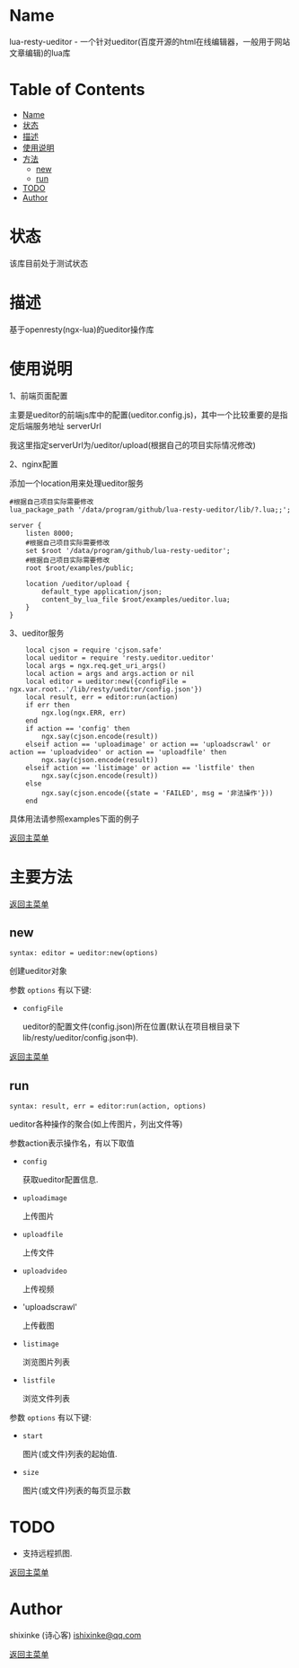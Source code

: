 Name
====

lua-resty-ueditor - 一个针对ueditor(百度开源的html在线编辑器，一般用于网站文章编辑)的lua库

Table of Contents
=================

* [Name](#name)
* [状态](#status)
* [描述](#description)
* [使用说明](#synopsis)
* [方法](#methods)
    * [new](#new)
    * [run](#connect)
* [TODO](#todo)
* [Author](#author)


状态
======

该库目前处于测试状态

描述
===========

基于openresty(ngx-lua)的ueditor操作库

使用说明
========

1、前端页面配置

主要是ueditor的前端js库中的配置(ueditor.config.js)，其中一个比较重要的是指定后端服务地址 serverUrl

我这里指定serverUrl为/ueditor/upload(根据自己的项目实际情况修改)

2、nginx配置

添加一个location用来处理ueditor服务
    
    #根据自己项目实际需要修改
    lua_package_path '/data/program/github/lua-resty-ueditor/lib/?.lua;;';
    
    server {
        listen 8000;
        #根据自己项目实际需要修改
        set $root '/data/program/github/lua-resty-ueditor';
        #根据自己项目实际需要修改
        root $root/examples/public;
    
        location /ueditor/upload {
            default_type application/json;
            content_by_lua_file $root/examples/ueditor.lua;
        }
    }

3、ueditor服务

```
    local cjson = require 'cjson.safe'
    local ueditor = require 'resty.ueditor.ueditor'
    local args = ngx.req.get_uri_args()
    local action = args and args.action or nil
    local editor = ueditor:new({configFile = ngx.var.root..'/lib/resty/ueditor/config.json'})
    local result, err = editor:run(action)
    if err then
        ngx.log(ngx.ERR, err)
    end
    if action == 'config' then
        ngx.say(cjson.encode(result))
    elseif action == 'uploadimage' or action == 'uploadscrawl' or action == 'uploadvideo' or action == 'uploadfile' then
        ngx.say(cjson.encode(result))
    elseif action == 'listimage' or action == 'listfile' then
        ngx.say(cjson.encode(result))
    else
        ngx.say(cjson.encode({state = 'FAILED', msg = '非法操作'}))
    end
```

具体用法请参照examples下面的例子

[返回主菜单](#table-of-contents)

主要方法
=======

[返回主菜单](#table-of-contents)

new
---
`syntax: editor = ueditor:new(options)`

创建ueditor对象

参数 `options` 有以下键:

* `configFile`

    ueditor的配置文件(config.json)所在位置(默认在项目根目录下lib/resty/ueditor/config.json中).

[返回主菜单](#table-of-contents)

run
-------
`syntax: result, err = editor:run(action, options)`

ueditor各种操作的聚合(如上传图片，列出文件等)

参数action表示操作名，有以下取值

* `config`

    获取ueditor配置信息.
* `uploadimage`

    上传图片
 
* `uploadfile`

    上传文件
        
* `uploadvideo`

    上传视频
    
* 'uploadscrawl' 
    
    上传截图
            
* `listimage`

    浏览图片列表
    
* `listfile`

    浏览文件列表    
                
参数 `options` 有以下键:

* `start`

    图片(或文件)列表的起始值.
* `size`

    图片(或文件)列表的每页显示数


TODO
====

* 支持远程抓图.

[返回主菜单](#table-of-contents)

Author
======

shixinke (诗心客) <ishixinke@qq.com>

[返回主菜单](#table-of-contents)

